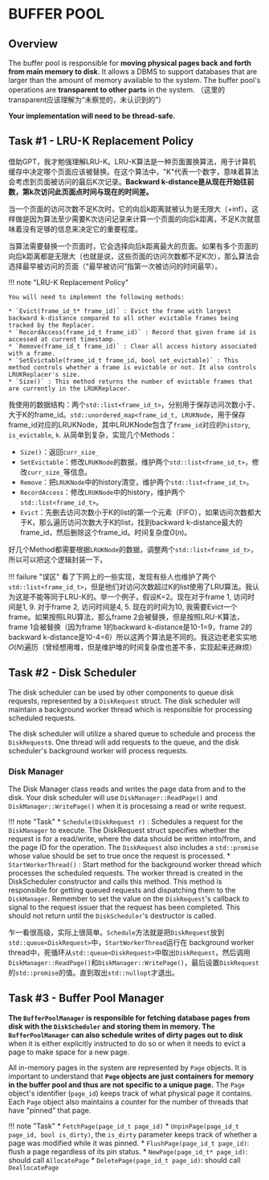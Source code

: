# BUFFER POOL

## Overview

The buffer pool is responsible for **moving physical pages back and forth from main memory to disk**. It allows a DBMS to support databases that are larger than the amount of memory available to the system. The buffer pool's operations are **transparent to other parts** in the system. （这里的transparent应该理解为“未察觉的，未认识到的”）

**Your implementation will need to be thread-safe.**

## Task #1 - LRU-K Replacement Policy

借助GPT，我才勉强理解LRU-K。LRU-K算法是一种页面置换算法，用于计算机缓存中决定哪个页面应该被替换。在这个算法中，"K"代表一个数字，意味着算法会考虑到页面被访问的最后K次记录。**Backward k-distance是从现在开始往前数，第k次访问此页面点时间与现在的时间差。**

当一个页面的访问次数不足K次时，它的向后k距离就被认为是无限大（+inf）。这样做是因为算法至少需要K次访问记录来计算一个页面的向后k距离，不足K次就意味着没有足够的信息来决定它的重要程度。

当算法需要替换一个页面时，它会选择向后k距离最大的页面。如果有多个页面的向后k距离都是无限大（也就是说，这些页面的访问次数都不足K次），那么算法会选择最早被访问的页面（“最早被访问”指第一次被访问的时间最早）。

!!! note "LRU-K Replacement Policy"

    You will need to implement the following methods:

    * `Evict(frame_id_t* frame_id)` : Evict the frame with largest backward k-distance compared to all other evictable frames being tracked by the Replacer. 
    * `RecordAccess(frame_id_t frame_id)` : Record that given frame id is accessed at current timestamp. 
    * `Remove(frame_id_t frame_id)` : Clear all access history associated with a frame. 
    * `SetEvictable(frame_id_t frame_id, bool set_evictable)` : This method controls whether a frame is evictable or not. It also controls LRUKReplacer's size. 
    * `Size()` : This method returns the number of evictable frames that are currently in the LRUKReplacer.

我使用的数据结构：两个`std::list<frame_id_t>`，分别用于保存访问次数小于、大于K的frame_id。`std::unordered_map<frame_id_t, LRUKNode`，用于保存frame_id对应的LRUKNode，其中LRUKNode包含了`frame_id`对应的`history`, `is_evictable`, `k`. 从简单到复杂，实现几个Methods：

* `Size()`：返回`curr_size_`
* `SetEvictable`：修改`LRUKNode`的数据，维护两个`std::list<frame_id_t>`，修改`curr_size_`等信息。
* `Remove`：把`LRUKNode`中的history清空，维护两个`std::list<frame_id_t>`。
* `RecordAccess`：修改`LRUKNode`中的history，维护两个`std::list<frame_id_t>`。
* `Evict`：先删去访问次数小于K的list的第一个元素（FIFO），如果访问次数都大于K，那么遍历访问次数大于K的list，找到backward k-distance最大的frame_id，然后删除这个frame_id。时间复杂度$O(n)$。

好几个Method都需要根据`LRUKNode`的数据，调整两个`std::list<frame_id_t>`，所以可以把这个逻辑封装一下。

!!! failure "误区"
    看了下网上的一些实现，发现有些人也维护了两个`std::list<frame_id_t>`，但是他们对访问次数超过K的list使用了LRU算法。我认为这是不能等同于LRU-K的。举一个例子，假设K=2。现在对于frame 1, 访问时间是1, 9. 对于frame 2, 访问时间是4, 5. 现在的时间为10, 我需要Evict一个frame。如果按照LRU算法，那么frame 2会被替换，但是按照LRU-K算法，frame 1会被替换（因为frame 1的backward k-distance是10-1=9，frame 2的backward k-distance是10-4=6）所以这两个算法是不同的。我这边老老实实地$O(N)$遍历（曾经想用堆，但是维护堆的时间复杂度也差不多，实现起来还麻烦）

## Task #2 - Disk Scheduler

The disk scheduler can be used by other components to queue disk requests, represented by a `DiskRequest` struct. The disk scheduler will maintain a background worker thread which is responsible for processing scheduled requests.

The disk scheduler will utilize a shared queue to schedule and process the `DiskRequest`s. One thread will add 
requests to the queue, and the disk scheduler's background worker will process requests.

### Disk Manager

The Disk Manager class reads and writes the page data from and to the disk. Your disk scheduler will 
use `DiskManager::ReadPage()` and `DiskManager::WritePage()` when it is processing a read or write request.

!!! note "Task"
    * `Schedule(DiskRequest r)` : Schedules a request for the `DiskManager` to execute. The DiskRequest struct specifies whether the request is for a read/write, where the data should be written into/from, and the page ID for the operation. The `DiskRequest` also includes a `std::promise` whose value should be set to true once the request is processed.
    * `StartWorkerThread()` : Start method for the background worker thread which processes the scheduled requests. The worker thread is created in the DiskScheduler constructor and calls this method. This method is responsible for getting queued requests and dispatching them to the `DiskManager`. Remember to set the value on the `DiskRequest`'s callback to signal to the request issuer that the request has been completed. This should not return until the `DiskScheduler`'s destructor is called.

乍一看很高级，实际上很简单。`Schedule`方法就是把`DiskRequest`放到`std::queue<DiskRequest>`中，`StartWorkerThread`运行在
background worker thread中，死循环从`std::queue<DiskRequest>`中取出`DiskRequest`，然后调用`DiskManager::ReadPage()`和`DiskManager::WritePage()`，最后设置`DiskRequest`的`std::promise`的值。直到取出`std::nullopt`才退出。

## Task #3 - Buffer Pool Manager

**The `BufferPoolManager` is responsible for fetching database pages from disk with the `DiskScheduler` and storing them in memory. The `BufferPoolManager` can also schedule writes of dirty pages out to disk** when it is either explicitly instructed to do so or when it needs to evict a page to make space for a new page.

All in-memory pages in the system are represented by `Page` objects. It is important to understand that **`Page` objects are just containers for memory in the buffer pool and thus are not specific to a unique page.** The `Page` object's identifier (`page_id`) keeps track of what physical page it contains.
Each `Page` object also maintains a counter for the number of threads that have "pinned" that page.

!!! note "Task"
    * `FetchPage(page_id_t page_id)`
    * `UnpinPage(page_id_t page_id, bool is_dirty)`, the `is_dirty` parameter keeps track of whether a page was modified while it was pinned.
    * `FlushPage(page_id_t page_id)`: flush a page regardless of its pin status.
    * `NewPage(page_id_t* page_id)`: should call `AllocatePage`
    * `DeletePage(page_id_t page_id)`: should call `DeallocatePage`